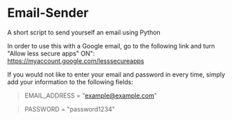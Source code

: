 # Email-Sender
A short script to send yourself an email using Python

In order to use this with a Google email, go to the following link and turn "Allow less secure apps" ON": https://myaccount.google.com/lesssecureapps

If you would not like to enter your email and password in every time, simply add your information to the following fields:

>EMAIL_ADDRESS = "example@example.com"

>PASSWORD = "password1234"
